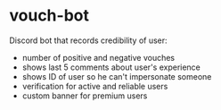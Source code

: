 # vouch-bot
Discord bot that records credibility of user:
- number of positive and negative vouches
- shows last 5 comments about user's experience
- shows ID of user so he can't impersonate someone
- verification for active and reliable users
- custom banner for premium users



